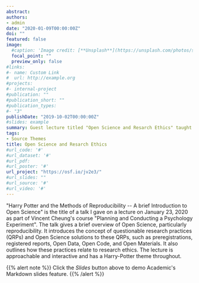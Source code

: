 ```yaml
---
abstract:
authors:
- admin
date: "2020-01-09T00:00:00Z"
doi: ""
featured: false
image:
  #caption: 'Image credit: [**Unsplash**](https://unsplash.com/photos/s9CC2SKySJM)'
  focal_point: ""
  preview_only: false
#links:
#- name: Custom Link
#  url: http://example.org
#projects:
#- internal-project
#publication: ""
#publication_short: ""
#publication_types:
#- "3"
publishDate: "2019-10-02T00:00:00Z"
#slides: example
summary: Guest lecture titled "Open Science and Resarch Ethics" taught at the Universtiy of Leipzig
tags:
- Source Themes
title: Open Science and Resarch Ethics
#url_code: '#'
#url_dataset: '#'
#url_pdf: 
#url_poster: '#'
url_project: "https://osf.io/jv2e3/"
#url_slides: ""
#url_source: '#'
#url_video: '#'
---
```


"Harry Potter and the Methods of Reproducibility -- A brief Introduction to Open Science" is the title of a talk I gave on a lecture on January 23, 2020 as part of Vincent Cheung's course "Planning and Conducting a Psychology Experiment". The talk gives a brief overview of Open Science, particularly reproducibility. It introduces the concept of questionable research practices (QRPs) and Open Science solutions to these QRPs, such as preregistrations, registered reports, Open Data, Open Code, and Open Materials. It also outlines how these practices relate to research ethics. The lecture is approachable and interactive and has a Harry-Potter theme throughout.

{{% alert note %}}
Click the *Slides* button above to demo Academic's Markdown slides feature.
{{% /alert %}}

